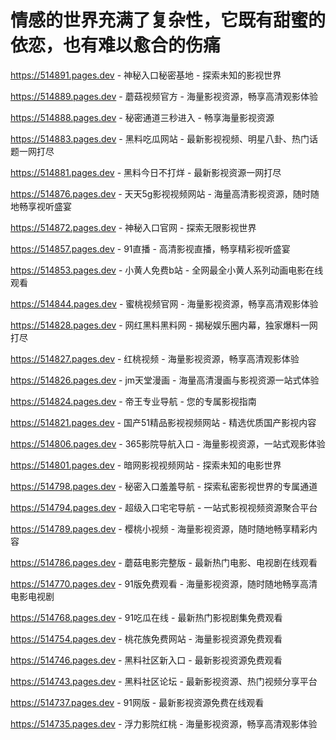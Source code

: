 # 情感的世界充满了复杂性，它既有甜蜜的依恋，也有难以愈合的伤痛

https://514891.pages.dev - 神秘入口秘密基地 - 探索未知的影视世界

https://514889.pages.dev - 蘑菇视频官方 - 海量影视资源，畅享高清观影体验

https://514888.pages.dev - 秘密通道三秒进入 - 畅享海量影视资源

https://514883.pages.dev - 黑料吃瓜网站 - 最新影视视频、明星八卦、热门话题一网打尽

https://514881.pages.dev - 黑料今日不打烊 - 最新影视资源一网打尽

https://514876.pages.dev - 天天5g影视视频网站 - 海量高清影视资源，随时随地畅享视听盛宴

https://514872.pages.dev - 神秘入口官网 - 探索无限影视世界

https://514857.pages.dev - 91直播 - 高清影视直播，畅享精彩视听盛宴

https://514853.pages.dev - 小黄人免费b站 - 全网最全小黄人系列动画电影在线观看

https://514844.pages.dev - 蜜桃视频官网 - 海量影视资源，畅享高清观影体验

https://514828.pages.dev - 网红黑料黑料网 - 揭秘娱乐圈内幕，独家爆料一网打尽

https://514827.pages.dev - 红桃视频 - 海量影视资源，畅享高清观影体验

https://514826.pages.dev - jm天堂漫画 - 海量高清漫画与影视资源一站式体验

https://514824.pages.dev - 帝王专业导航 - 您的专属影视指南

https://514821.pages.dev - 国产51精品影视视频网站 - 精选优质国产影视内容

https://514806.pages.dev - 365影院导航入口 - 海量影视资源，一站式观影体验

https://514801.pages.dev - 暗网影视视频网站 - 探索未知的电影世界

https://514798.pages.dev - 秘密入口羞羞导航 - 探索私密影视世界的专属通道

https://514794.pages.dev - 超级入口宅宅导航 - 一站式影视视频资源聚合平台

https://514789.pages.dev - 樱桃小视频 - 海量影视资源，随时随地畅享精彩内容

https://514786.pages.dev - 蘑菇电影完整版 - 最新热门电影、电视剧在线观看

https://514770.pages.dev - 91版免费观看 - 海量影视资源，随时随地畅享高清电影电视剧

https://514768.pages.dev - 91吃瓜在线 - 最新热门影视剧集免费观看

https://514754.pages.dev - 桃花族免费网站 - 海量影视资源免费观看

https://514746.pages.dev - 黑料社区新入口 - 最新影视资源免费观看

https://514743.pages.dev - 黑料社区论坛 - 最新影视资源、热门视频分享平台

https://514737.pages.dev - 91网版 - 最新影视资源免费在线观看

https://514735.pages.dev - 浮力影院红桃 - 海量影视资源，畅享高清观影体验
